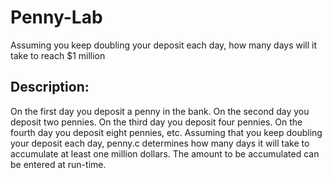 # Penny-Lab
Assuming you keep doubling your deposit each day, how many days will it take to reach $1 million

Description:
---
On the first day you deposit a penny in the bank. On the second day you deposit two pennies. On the third day you deposit four pennies. On the fourth day you deposit eight pennies, etc. Assuming that you keep doubling your deposit each day, penny.c determines how many days it will take to accumulate at least one million dollars. The amount to be accumulated can be entered at run-time.
